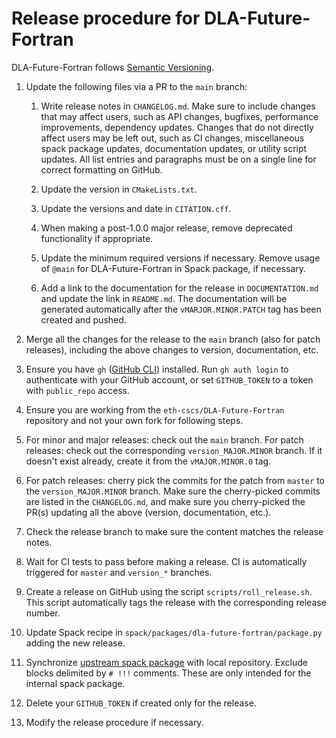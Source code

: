 # Release procedure for DLA-Future-Fortran

DLA-Future-Fortran follows [Semantic Versioning](https://semver.org).

1. Update the following files via a PR to the `main` branch:

   1. Write release notes in `CHANGELOG.md`. Make sure to include changes that may affect users, such as API changes,
      bugfixes, performance improvements, dependency updates. Changes that do not directly affect users may be left out,
      such as CI changes, miscellaneous spack package updates, documentation updates, or utility script updates.
      All list entries and paragraphs must be on a single line for correct formatting on GitHub.

   1. Update the version in `CMakeLists.txt`.

   1. Update the versions and date in `CITATION.cff`.

   1. When making a post-1.0.0 major release, remove deprecated functionality if appropriate.

   1. Update the minimum required versions if necessary. Remove usage of `@main` for DLA-Future-Fortran in Spack package, if necessary.

   1. Add a link to the documentation for the release in `DOCUMENTATION.md` and update the link in `README.md`.
      The documentation will be generated automatically after the `vMARJOR.MINOR.PATCH` tag has been created and pushed.

1. Merge all the changes for the release to the `main` branch (also for patch releases), including the above
   changes to version, documentation, etc.

1. Ensure you have `gh` ([GitHub CLI](https://cli.github.com)) installed. Run `gh auth login` to authenticate
   with your GitHub account, or set `GITHUB_TOKEN` to a token with `public_repo` access.

1. Ensure you are working from the `eth-cscs/DLA-Future-Fortran` repository and not your own fork for following steps.

1. For minor and major releases: check out the `main` branch. For patch releases: check out the corresponding
   `version_MAJOR.MINOR` branch. If it doesn't exist already, create it from the `vMAJOR.MINOR.0` tag.

1. For patch releases: cherry pick the commits for the patch from `master` to the `version_MAJOR.MINOR` branch.
   Make sure the cherry-picked commits are listed in the `CHANGELOG.md`, and make sure you cherry-picked
   the PR(s) updating all the above (version, documentation, etc.).

1. Check the release branch to make sure the content matches the release notes.

1. Wait for CI tests to pass before making a release. CI is automatically triggered for `master` and `version_*`
   branches.

1. Create a release on GitHub using the script `scripts/roll_release.sh`. This
   script automatically tags the release with the corresponding release number.

1. Update Spack recipe in `spack/packages/dla-future-fortran/package.py` adding the new release.

1. Synchronize [upstream spack package](https://github.com/spack/spack/blob/develop/var/spack/repos/builtin/packages/dla-future-fortran/package.py)
   with local repository. Exclude blocks delimited by `# !!!` comments. These are only intended for the
   internal spack package.

1. Delete your `GITHUB_TOKEN` if created only for the release.

1. Modify the release procedure if necessary.
